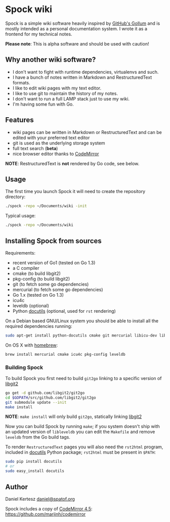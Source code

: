 # Spock wiki

Spock is a simple wiki software heavily inspired by
[GitHub's Gollum][Gollum] and is mostly intended as a personal
documentation system. I wrote it as a frontend for my technical notes.

[Gollum]: https://github.com/gollum/gollum

**Please note**: This is alpha software and should be used with caution!

## Why another wiki software?

- I don't want to fight with runtime dependencies, virtualenvs and such.
- I have a bunch of notes written in Markdown and RestructuredText formats.
- I like to edit wiki pages with my text editor.
- I like to use git to maintain the history of my notes.
- I don't want to run a full LAMP stack just to use my wiki.
- I'm having some fun with Go.

## Features

- wiki pages can be written in Markdown or RestructuredText and can be
  edited with your preferred text editor
- git is used as the underlying storage system
- full text search (**beta**)
- nice browser editor thanks to [CodeMirror](http://codemirror.net)

**NOTE**: RestructuredText is **not** rendered by Go code, see below.

## Usage

The first time you launch Spock it will need to create the repository directory:

```bash
./spock -repo ~/Documents/wiki -init
```

Typical usage:

```bash
./spock -repo ~/Documents/wiki
```

## Installing Spock from sources

Requirements:

- recent version of Go1 (tested on Go 1.3)
- a C compiler
- cmake (to build libgit2)
- pkg-config (to build libgit2)
- git (to fetch some go dependencies)
- mercurial (to fetch some go dependencies)
- Go 1.x (tested on Go 1.3)
- icu4c
- leveldb (optional)
- Python [docutils][docutils] (optional, used for `rst` rendering)

On a Debian based GNU/Linux system you should be able to install all the
required dependencies running:

```bash
sudo apt-get install python-docutils cmake git mercurial libicu-dev libleveldb-dev
```

On OS X with [homebrew](http://brew.sh):

```bash
brew install mercurial cmake icu4c pkg-config leveldb
```

### Building Spock

To build Spock you first need to build `git2go` linking to a specific
version of [libgit2][libgit2]

```bash
go get -d github.com/libgit2/git2go
cd $GOPATH/src/github.com/libgit2/git2go
git submodule update --init
make install
```

**NOTE**: `make install` will only build `git2go`, statically linking [libgit2][libgit2]

Now you can build Spock by running `make`; if you system doesn't ship with an updated
version of `libleveldb` you can edit the `Makefile` and remove `leveldb` from the Go
build tags.

To render `RestructuredText` pages you will also need the `rst2html`
program, included in [docutils][docutils] Python package; `rst2html`
must be present in `$PATH`:

```bash
sudo pip install docutils
# or
sudo easy_install docutils
```

## Author

Daniel Kertesz <daniel@spatof.org>

Spock includes a copy of [CodeMirror 4.5](http://codemirror.net/): https://github.com/marijnh/codemirror 

[libgit2]: https://libgit2.github.com/

[git2go]: https://github.com/libgit2/git2go

[docutils]: http://docutils.sourceforge.net/
